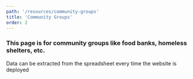 ```yaml
---
path: '/resources/community-groups'
title: 'Community Groups'
order: 2
---
```


### This page is for community groups like food banks, homeless shelters, etc.

Data can be extracted from the spreadsheet every time the website is deployed
